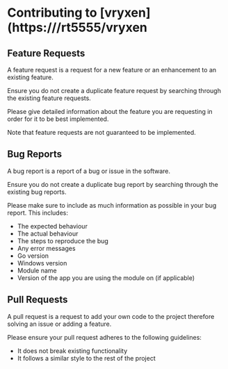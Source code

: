 # Contributing to [vryxen](https:///rt5555/vryxen

## Feature Requests

A feature request is a request for a new feature or an enhancement to an existing feature.

Ensure you do not create a duplicate feature request by searching through the existing feature requests.

Please give detailed information about the feature you are requesting in order for it to be best implemented.

Note that feature requests are not guaranteed to be implemented.

## Bug Reports

A bug report is a report of a bug or issue in the software.

Ensure you do not create a duplicate bug report by searching through the existing bug reports.

Please make sure to include as much information as possible in your bug report. This includes:

- The expected behaviour
- The actual behaviour
- The steps to reproduce the bug
- Any error messages
- Go version
- Windows version
- Module name
- Version of the app you are using the module on (if applicable)

## Pull Requests

A pull request is a request to add your own code to the project therefore solving an issue or adding a feature.

Please ensure your pull request adheres to the following guidelines:
- It does not break existing functionality
- It follows a similar style to the rest of the project


